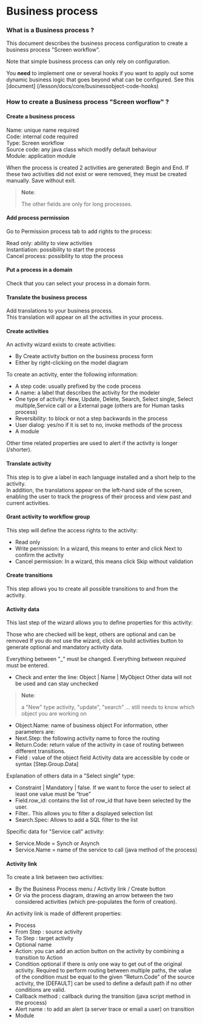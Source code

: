 Business process 
=====================

### What is a Business process ?

This document describes the business process configuration to create a business process "Screen workflow".

Note that simple business process can only rely on configuration.

You **need** to implement one or several hooks if you want to apply out some dynamic business logic that goes beyond what can be configured.
See this [document] (/lesson/docs/core/businessobject-code-hooks)


### How to create a Business process "Screen worflow" ?

#### Create a business process 

Name: unique name required  
Code: internal code required  
Type: Screen workflow  
Source code: any java class which modify default behaviour  
Module: application module  

When the process is created 2 activities are generated: Begin and End.
If these two activities did not exist or were removed, they must be created manually.
Save without exit.

> **Note**:
>
> The other fields are only for long processes.

#### Add process permission 

Go to Permission process tab to add rights to the process:

Read only: ability to view activities  
Instantiation: possibility to start the process  
Cancel process: possibility to stop the process  


#### Put a process in a domain

Check that you can select your process in a domain form.

#### Translate the business process 

Add translations to your business process.  
This translation will appear on all the activities in your process.

#### Create activities

An activity wizard exists to create activities:

- By Create activity button on the business process form
- Either by right-clicking on the model diagram

To create an activity, enter the following information:

- A step code: usually prefixed by the code process
- A name: a label that describes the activity for the modeler
- One type of activity: New, Update, Delete, Search, Select single, Select multiple,Service call or a External page (others are for Human tasks process)
- Reversibility: to block or not a step backwards in the process
- User dialog: yes/no if it is set to no, invoke methods of the process
- A module

Other time related properties are used to alert if the activity is longer (/shorter).

####  Translate activity 

This step is to give a label in each language installed and a short help to the activity.  
In addition, the translations appear on the left-hand side of the screen, enabling the user to track the progress of their process and view past and current activities.  

#### Grant activity to workflow group

This step will define the access rights to the activity:

- Read only
- Write permission: In a wizard, this means to enter and click Next to confirm the activity
- Cancel permission: In a wizard, this means click Skip without validation

#### Create transitions

This step allows you to create all possible transitions to and from the activity.

#### Activity data

This last step of the wizard allows you to define properties for this activity:

Those who are checked will be kept, others are optional and can be removed
If you do not use the wizard, click on build activities button to generate optional and mandatory activity data.

Everything between "_" must be changed. 
Everything between _required_ must be entered.

- Check and enter the line: Object | Name | MyObject
Other data will not be used and can stay unchecked
> **Note**:
>
> a "New" type activity, "update", "search" … still needs to know which object you are working on

- Object.Name: name of business object For information, other parameters are:
- Next.Step: the following activity name to force the routing
- Return.Code: return value of the activity in case of routing between different transitions.
- Field : value of the object field
Activity data are accessible by code or syntax [Step.Group.Data]

Explanation of others data in a "Select single" type:

- Constraint | Mandatory | false. If we want to force the user to select at least one value must be “true”
- Field.row_id: contains the list of row_id that have been selected by the user.
- Filter.<objfield>. This allows you to filter a displayed selection list
- Search.Spec: Allows to add a SQL filter to the list

Specific data for "Service call" activity: 
- Service.Mode = Synch or Asynch
- Service.Name = name of the service to call (java method of the process)

#### Activity link

To create a link between two activities:

- By the Business Process menu / Activity link / Create button
- Or via the process diagram, drawing an arrow between the two considered activities (which pre-populates the form of creation).

An activity link is made of different properties:

- Process
- From Step : source activity
- To Step : target activity
- Optional name
- Action: you can add an action button on the activity by combining a transition to Action
- Condition optional if there is only one way to get out of the original activity. Required to perform routing between multiple paths, the value of the condition must be equal to the given “Return.Code” of the source activity, the [DEFAULT] can be used to define a default path if no other conditions are valid.
- Callback method : callback during the transition (java script method in the process)
- Alert name : to add an alert (a server trace or email a user) on transition
- Module
